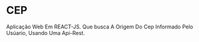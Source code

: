 # CEP
Aplicação Web Em REACT-JS. Que busca A Origem Do Cep Informado Pelo Usúario, Usando Uma Api-Rest.
